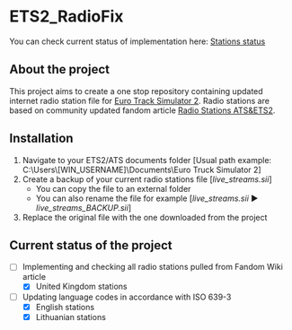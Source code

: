 # ETS2_RadioFix

You can check current status of implementation here: [Stations status](STATIONS.md)

## About the project

This project aims to create a one stop repository containing updated internet radio station file for [Euro Track Simulator 2](https://eurotrucksimulator2.com/). Radio stations are based on community updated fandom article [Radio Stations ATS&ETS2](https://truck-simulator.fandom.com/wiki/Radio_Stations).

## Installation

1. Navigate to your ETS2/ATS documents folder \[Usual path example: C:\Users\\[WIN_USERNAME]\Documents\Euro Truck Simulator 2\]
2. Create a backup of your current radio stations file \[*live_streams.sii*\]
    * You can copy the file to an external folder
    * You can also rename the file for example \[*live_streams.sii* :arrow_forward: *live_streams_BACKUP.sii*\]
3. Replace the original file with the one downloaded from the project

## Current status of the project

* [ ] Implementing and checking all radio stations pulled from Fandom Wiki article
  * [x] United Kingdom stations
* [ ] Updating language codes in accordance with ISO 639-3
  * [x] English stations
  * [x] Lithuanian stations
